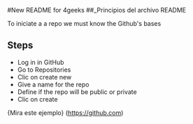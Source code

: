 #New README for 4geeks
##_Principios del archivo README

To iniciate a a repo we must know the Github's bases

## Steps

- Log in in GitHub
- Go to Repositories
- Clic on create new
- Give a name for the repo
- Define if the repo will be public or private
- Clic on create

{Mira este ejemplo} (https://github.com)
